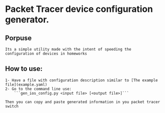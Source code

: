 # Packet Tracer device configuration generator.

## Porpuse
    Its a simple utility made with the intent of speeding the configuration of devices in homeworks

## How to use:
    1- Have a file with configuration description similar to [The example file](example.yaml)
    2- Go to the command line use:
        ```gen_ios_config.py <input file> [<output file>]```
    
    Then you can copy and paste generated information in you packet tracer switch


